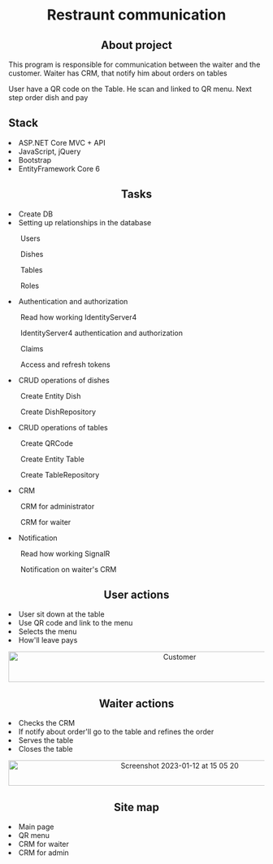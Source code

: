 <h1 align="center">Restraunt communication</h1>

<h2 align="center">About project</h2>
<p>This program is responsible for communication between the waiter and the customer. Waiter has CRM, that notify him about orders on tables</p>
<p>User have a QR code on the Table. He scan and linked to QR menu. Next step order dish and pay</p>

<h2>Stack</h2>
<li>ASP.NET Core MVC + API</li>
<li>JavaScript, jQuery</li>
<li>Bootstrap</li>
<li>EntityFramework Core 6</li>

<h2 align="center">Tasks</h2>
<li>Create DB</li>
<li>Setting up relationships in the database</li>
<ol>Users</ol>
<ol>Dishes</ol>
<ol>Tables</ol>
<ol>Roles</ol>
<li>Authentication and authorization </li>
<ol>Read how working IdentityServer4</ol>
<ol>IdentityServer4 authentication and authorization</ol>
<ol>Claims</ol>
<ol>Access and refresh tokens</ol>
<li>CRUD operations of dishes</li>
<ol>Create Entity Dish</ol>
<ol>Create DishRepository</ol>
<li>CRUD operations of tables</li>
<ol>Create QRCode</ol>
<ol>Create Entity Table</ol>
<ol>Create TableRepository</ol>
<li>CRM</li>
<ol>CRM for administrator</ol>
<ol>CRM for waiter</ol>
<li>Notification</li>
<ol>Read how working SignalR</ol>
<ol>Notification on waiter's CRM</ol>


<h2 align="center">User actions</h2>
<li> User sit down at the table</li>
<li> Use QR code and link to the menu</li>
<li> Selects the menu</li>
<li> How'll leave pays</li>

<p align="center"><img width="658" height="60" alt="Customer" src="https://user-images.githubusercontent.com/69418373/212341649-4d439b79-dcba-4078-ac5c-4e276fab4ebb.jpg"></p>

<h2 align="center"> Waiter actions</h2>
<li>Checks the CRM</li>
<li>If notify about order'll go to the table and refines the order</li>
<li>Serves the table</li>
<li>Closes the table</li>

<p align="center"><img width="658" height="50" alt="Screenshot 2023-01-12 at 15 05 20" src="https://user-images.githubusercontent.com/69418373/212168216-d250a49a-4a4f-43c8-9293-bb12d9122f1b.png"></p>


<h2 align="center">Site map</h2>
<li>Main page</li>
<li>QR menu</li>
<li>CRM for waiter</li>
<li>CRM for admin</li>
